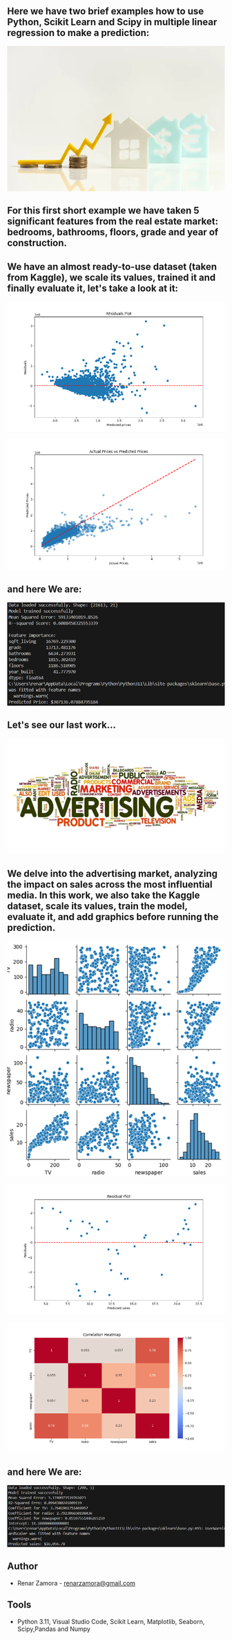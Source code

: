 ## Here we have two brief examples how to use Python, Scikit Learn and Scipy in multiple linear regression to make a prediction:

![alt text](stock-photo-real-estate.webp)

## For this first short example we have taken 5 significant features from the real estate market: bedrooms, bathrooms, floors, grade and year of construction.
## We have an almost ready-to-use dataset (taken from Kaggle), we scale its values, trained it and finally evaluate it, let's take a look at it:

![alt text](home_price_forecast_1.png)

![alt text](home_price_forecast_2.png)

**and here We are:**
--------------------

![alt text](home_price_forecast_3.png)

**Let's see our last work...**
---------------------------
![alt text](advertising-agency-e1586694068452.jpg)

## We delve into the advertising market, analyzing the impact on sales across the most influential media. In this work, we also take the Kaggle dataset, scale its values, train the model, evaluate it, and add graphics before running the prediction.

![alt text](advertising_spend_vs_sales_revenew_1.png)

![alt text](advertising_spend_vs_sales_revenew_2.png)

![alt text](advertising_spend_vs_sales_revenew_3.png)

**and here We are:**
--------------------
![alt text](advertising_spend_vs_sales_revenew_4.png)

**Author**
------------

* Renar Zamora - renarzamora@gmail.com

**Tools**
----------------

* Python 3.11, Visual Studio Code, Scikit Learn, Matplotlib, Seaborn, Scipy,Pandas and Numpy